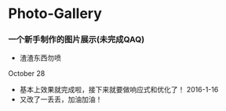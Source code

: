 Photo-Gallery
=============

### 一个新手制作的图片展示(未完成QAQ)

* 渣渣东西勿喷

October 28
* 基本上效果就完成啦，接下来就要做响应式和优化了！
2016-1-16
* 又改了一丢丢，加油加油！
